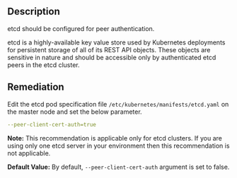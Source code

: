 ## Description

etcd should be configured for peer authentication.

etcd is a highly-available key value store used by Kubernetes deployments for persistent storage of all of its REST API objects. These objects are sensitive in nature and should be accessible only by authenticated etcd peers in the etcd cluster.

## Remediation

Edit the etcd pod specification file `/etc/kubernetes/manifests/etcd.yaml` on the master node and set the below parameter.
```yaml
--peer-client-cert-auth=true
```

**Note:** This recommendation is applicable only for etcd clusters. If you are using only one etcd server in your environment then this recommendation is not applicable.

**Default Value:** By default, `--peer-client-cert-auth` argument is set to false.
